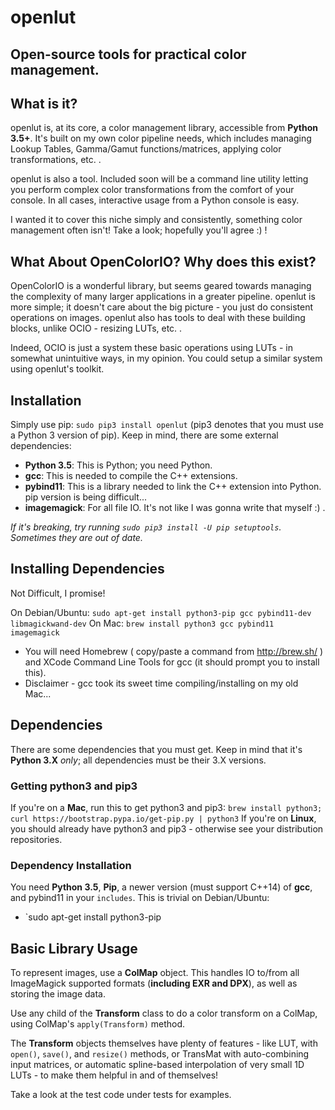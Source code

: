 # openlut

## Open-source tools for practical color management.

What is it?
-----
openlut is, at its core, a color management library, accessible from **Python 3.5+**. It's built on my own color pipeline needs, which includes managing
Lookup Tables, Gamma/Gamut functions/matrices, applying color transformations, etc. .

openlut is also a tool. Included soon will be a command line utility letting you perform complex color transformations from the comfort of
your console. In all cases, interactive usage from a Python console is easy.

I wanted it to cover this niche simply and consistently, something color management often isn't! Take a look; hopefully you'll agree :) !


What About OpenColorIO? Why does this exist?
------
OpenColorIO is a wonderful library, but seems geared towards managing the complexity of many larger applications in a greater pipeline.
openlut is more simple; it doesn't care about the big picture - you just do consistent operations on images. openlut also has tools to deal
with these building blocks, unlike OCIO - resizing LUTs, etc. .

Indeed, OCIO is just a system these basic operations using LUTs - in somewhat unintuitive ways, in my opinion. You could setup a similar system
using openlut's toolkit.


Installation
-----
Simply use pip: `sudo pip3 install openlut` (pip3 denotes that you must use a Python 3 version of pip). Keep in mind, there are some external dependencies:
* **Python 3.5**: This is Python; you need Python.
* **gcc**: This is needed to compile the C++ extensions.
* **pybind11**: This is a library needed to link the C++ extension into Python. pip version is being difficult...
* **imagemagick**: For all file IO. It's not like I was gonna write that myself :) .

*If it's breaking, try running `sudo pip3 install -U pip setuptools`. Sometimes they are out of date.*

Installing Dependencies
-----
Not Difficult, I promise!

On Debian/Ubuntu: `sudo apt-get install python3-pip gcc pybind11-dev libmagickwand-dev`
On Mac: `brew install python3 gcc pybind11 imagemagick`
* You will need Homebrew ( copy/paste a command from http://brew.sh/ ) and XCode Command Line Tools for gcc (it should prompt you to install this).
* Disclaimer - gcc took its sweet time compiling/installing on my old Mac...


Dependencies
-----
There are some dependencies that you must get. Keep in mind that it's **Python 3.X** *only*; all dependencies must be their 3.X versions.

### Getting python3 and pip3
If you're on a **Mac**, run this to get python3 and pip3: `brew install python3; curl https://bootstrap.pypa.io/get-pip.py | python3`
If you're on **Linux**, you should already have python3 and pip3 - otherwise see your distribution repositories.

### Dependency Installation
You need **Python 3.5**, **Pip**, a newer version (must support C++14) of **gcc**, and pybind11 in your `includes`. This is trivial on Debian/Ubuntu:
* `sudo apt-get install python3-pip 

Basic Library Usage
-----
To represent images, use a **ColMap** object. This handles IO to/from all ImageMagick supported formats (**including EXR and DPX**),
as well as storing the image data.

Use any child of the **Transform** class to do a color transform on a ColMap, using ColMap's `apply(Transform)` method.

The **Transform** objects themselves have plenty of features - like LUT, with `open()`, `save()`, and `resize()` methods, or TransMat with auto-combining
input matrices, or automatic spline-based interpolation of very small 1D LUTs - to make them helpful in and of themselves!


Take a look at the test code under tests for examples.
